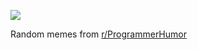 ![](https://preview.redd.it/szhj078po5wf1.png?width=320&crop=smart&auto=webp&s=54fceb9b27c8e4bf)

 Random memes from [r/ProgrammerHumor](https://www.reddit.com/r/ProgrammerHumor/)
